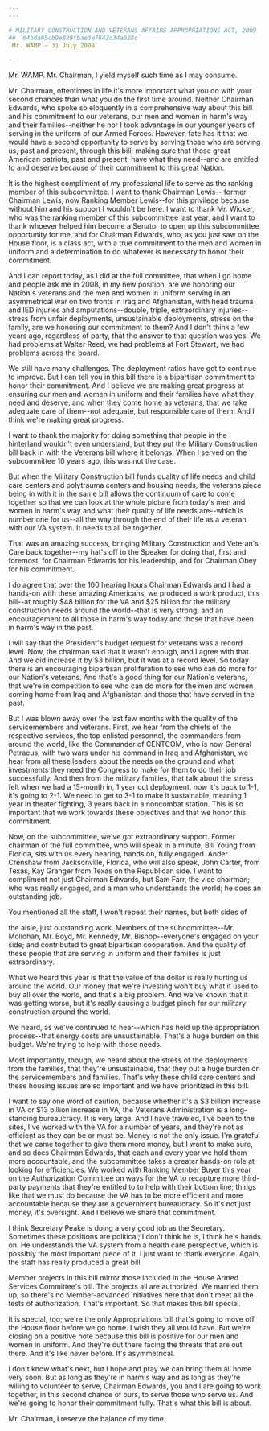 ```yaml
---
---

# MILITARY CONSTRUCTION AND VETERANS AFFAIRS APPROPRIATIONS ACT, 2009
## `64bda65cb9e889fbae3e7642c34a628c`
`Mr. WAMP — 31 July 2008`

---
```



Mr. WAMP. Mr. Chairman, I yield myself such time as I may consume.

Mr. Chairman, oftentimes in life it's more important what you do with 
your second chances than what you do the first time around. Neither 
Chairman Edwards, who spoke so eloquently in a comprehensive way about 
this bill and his commitment to our veterans, our men and women in 
harm's way and their families--neither he nor I took advantage in our 
younger years of serving in the uniform of our Armed Forces. However, 
fate has it that we would have a second opportunity to serve by serving 
those who are serving us, past and present, through this bill; making 
sure that those great American patriots, past and present, have what 
they need--and are entitled to and deserve because of their commitment 
to this great Nation.

It is the highest compliment of my professional life to serve as the 
ranking member of this subcommittee. I want to thank Chairman Lewis--
former Chairman Lewis, now Ranking Member Lewis--for this privilege 
because without him and his support I wouldn't be here. I want to thank 
Mr. Wicker, who was the ranking member of this subcommittee last year, 
and I want to thank whoever helped him become a Senator to open up this 
subcommittee opportunity for me, and for Chairman Edwards, who, as you 
just saw on the House floor, is a class act, with a true commitment to 
the men and women in uniform and a determination to do whatever is 
necessary to honor their commitment.

And I can report today, as I did at the full committee, that when I 
go home and people ask me in 2008, in my new position, are we honoring 
our Nation's veterans and the men and women in uniform serving in an 
asymmetrical war on two fronts in Iraq and Afghanistan, with head 
trauma and IED injuries and amputations--double, triple, extraordinary 
injuries--stress from unfair deployments, unsustainable deployments, 
stress on the family, are we honoring our commitment to them? And I 
don't think a few years ago, regardless of party, that the answer to 
that question was yes. We had problems at Walter Reed, we had problems 
at Fort Stewart, we had problems across the board.

We still have many challenges. The deployment ratios have got to 
continue to improve. But I can tell you in this bill there is a 
bipartisan commitment to honor their commitment. And I believe we are 
making great progress at ensuring our men and women in uniform and 
their families have what they need and deserve, and when they come home 
as veterans, that we take adequate care of them--not adequate, but 
responsible care of them. And I think we're making great progress.

I want to thank the majority for doing something that people in the 
hinterland wouldn't even understand, but they put the Military 
Construction bill back in with the Veterans bill where it belongs. When 
I served on the subcommittee 10 years ago, this was not the case.

But when the Military Construction bill funds quality of life needs 
and child care centers and polytrauma centers and housing needs, the 
veterans piece being in with it in the same bill allows the continuum 
of care to come together so that we can look at the whole picture from 
today's men and women in harm's way and what their quality of life 
needs are--which is number one for us--all the way through the end of 
their life as a veteran with our VA system. It needs to all be 
together.

That was an amazing success, bringing Military Construction and 
Veteran's Care back together--my hat's off to the Speaker for doing 
that, first and foremost, for Chairman Edwards for his leadership, and 
for Chairman Obey for his commitment.

I do agree that over the 100 hearing hours Chairman Edwards and I had 
a hands-on with these amazing Americans, we produced a work product, 
this bill--at roughly $48 billion for the VA and $25 billion for the 
military construction needs around the world--that is very strong, and 
an encouragement to all those in harm's way today and those that have 
been in harm's way in the past.

I will say that the President's budget request for veterans was a 
record level. Now, the chairman said that it wasn't enough, and I agree 
with that. And we did increase it by $3 billion, but it was at a record 
level. So today there is an encouraging bipartisan proliferation to see 
who can do more for our Nation's veterans. And that's a good thing for 
our Nation's veterans, that we're in competition to see who can do more 
for the men and women coming home from Iraq and Afghanistan and those 
that have served in the past.

But I was blown away over the last few months with the quality of the 
servicemembers and veterans. First, we hear from the chiefs of the 
respective services, the top enlisted personnel, the commanders from 
around the world, like the Commander of CENTCOM, who is now General 
Petraeus, with two wars under his command in Iraq and Afghanistan, we 
hear from all these leaders about the needs on the ground and what 
investments they need the Congress to make for them to do their job 
successfully. And then from the military families, that talk about the 
stress felt when we had a 15-month in, 1 year out deployment, now it's 
back to 1-1, it's going to 2-1. We need to get to 3-1 to make it 
sustainable, meaning 1 year in theater fighting, 3 years back in a 
noncombat station. This is so important that we work towards these 
objectives and that we honor this commitment.

Now, on the subcommittee, we've got extraordinary support. Former 
chairman of the full committee, who will speak in a minute, Bill Young 
from Florida, sits with us every hearing, hands on, fully engaged. 
Ander Crenshaw from Jacksonville, Florida, who will also speak, John 
Carter, from Texas, Kay Granger from Texas on the Republican side. I 
want to compliment not just Chairman Edwards, but Sam Farr, the vice 
chairman; who was really engaged, and a man who understands the world; 
he does an outstanding job.

You mentioned all the staff, I won't repeat their names, but both 
sides of


the aisle, just outstanding work. Members of the subcommittee--Mr. 
Mollohan, Mr. Boyd, Mr. Kennedy, Mr. Bishop--everyone's engaged on your 
side; and contributed to great bipartisan cooperation. And the quality 
of these people that are serving in uniform and their families is just 
extraordinary.

What we heard this year is that the value of the dollar is really 
hurting us around the world. Our money that we're investing won't buy 
what it used to buy all over the world, and that's a big problem. And 
we've known that it was getting worse, but it's really causing a budget 
pinch for our military construction around the world.

We heard, as we've continued to hear--which has held up the 
appropriation process--that energy costs are unsustainable. That's a 
huge burden on this budget. We're trying to help with those needs.

Most importantly, though, we heard about the stress of the 
deployments from the families, that they're unsustainable, that they 
put a huge burden on the servicemembers and families. That's why these 
child care centers and these housing issues are so important and we 
have prioritized in this bill.

I want to say one word of caution, because whether it's a $3 billion 
increase in VA or $13 billion increase in VA, the Veterans 
Administration is a long-standing bureaucracy. It is very large. And I 
have traveled, I've been to the sites, I've worked with the VA for a 
number of years, and they're not as efficient as they can be or must 
be. Money is not the only issue. I'm grateful that we came together to 
give them more money, but I want to make sure, and so does Chairman 
Edwards, that each and every year we hold them more accountable, and 
the subcommittee takes a greater hands-on role at looking for 
efficiencies. We worked with Ranking Member Buyer this year on the 
Authorization Committee on ways for the VA to recapture more third-
party payments that they're entitled to to help with their bottom line; 
things like that we must do because the VA has to be more efficient and 
more accountable because they are a government bureaucracy. So it's not 
just money, it's oversight. And I believe we share that commitment.

I think Secretary Peake is doing a very good job as the Secretary. 
Sometimes these positions are political; I don't think he is, I think 
he's hands on. He understands the VA system from a health care 
perspective, which is possibly the most important piece of it. I just 
want to thank everyone. Again, the staff has really produced a great 
bill.

Member projects in this bill mirror those included in the House Armed 
Services Committee's bill. The projects all are authorized. We married 
them up, so there's no Member-advanced initiatives here that don't meet 
all the tests of authorization. That's important. So that makes this 
bill special.

It is special, too; we're the only Appropriations bill that's going 
to move off the House floor before we go home. I wish they all would 
have. But we're closing on a positive note because this bill is 
positive for our men and women in uniform. And they're out there facing 
the threats that are out there. And it's like never before. It's 
asymmetrical.

I don't know what's next, but I hope and pray we can bring them all 
home very soon. But as long as they're in harm's way and as long as 
they're willing to volunteer to serve, Chairman Edwards, you and I are 
going to work together, in this second chance of ours, to serve those 
who serve us. And we're going to honor their commitment fully. That's 
what this bill is about.

Mr. Chairman, I reserve the balance of my time.